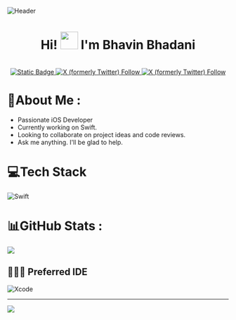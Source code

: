
![Header](https://user-images.githubusercontent.com/11731407/193980234-fb7cff76-9b93-4c10-bdc2-e10feb6a504a.png)

<h1 align="center">Hi! <img src="https://github.com/sudnyeshtalekar/sudnyeshtalekar/blob/master/Assets/Hi.gif" width="40px"> I'm Bhavin Bhadani </h1>
 <p align="center"><br/>
   <a href="https://linkedin.com/in/bhavinbhadani">
    <img alt="Static Badge" src="https://img.shields.io/badge/Follow_on-Linked_In-blue">
  </a>
  
  <a href="https://twitter.com/bhavin_bhadani">
    <img alt="X (formerly Twitter) Follow" src="https://img.shields.io/badge/Twitter-%231DA1F2.svg?logo=Twitter&logoColor=white">
  </a>

  <a href="https://stackoverflow.com/users/4601170">
    <img alt="X (formerly Twitter) Follow" src="https://img.shields.io/badge/-Stackoverflow-FE7A16?logo=stack-overflow&logoColor=white">
  </a>
</p>

# 💫About Me :
* Passionate iOS Developer
* Currently working on Swift.
* Looking to collaborate on project ideas and code reviews.
* Ask me anything. I'll be glad to help.

# 💻Tech Stack
![Swift](https://img.shields.io/badge/swift-F54A2A?style=for-the-badge&logo=swift&logoColor=white)

# 📊GitHub Stats :
![](https://github-readme-stats.vercel.app/api/top-langs/?username=bhavinbhadani&theme=vue-dark&hide_border=false&include_all_commits=false&count_private=false&layout=compact)

## 👩🏽‍💻 Preferred IDE
![Xcode](https://img.shields.io/badge/Xcode-007ACC?style=for-the-badge&logo=Xcode&logoColor=white)

---
[![](https://visitcount.itsvg.in/api?id=bhavinbhadani&icon=0&color=0)](https://visitcount.itsvg.in)

